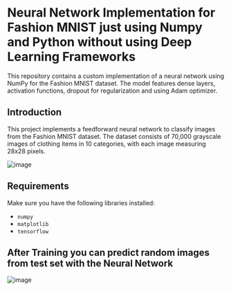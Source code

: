 # Neural Network Implementation for Fashion MNIST just using Numpy and Python without using Deep Learning Frameworks

This repository contains a custom implementation of a neural network using NumPy for the Fashion MNIST dataset. The model features dense layers, activation functions, dropout for regularization and using Adam optimizer. 

## Introduction

This project implements a feedforward neural network to classify images from the Fashion MNIST dataset. The dataset consists of 70,000 grayscale images of clothing items in 10 categories, with each image measuring 28x28 pixels.

![image](https://github.com/user-attachments/assets/f78ed797-73ae-44ee-bcf4-de30efb4158c)

## Requirements

Make sure you have the following libraries installed:

- `numpy`
- `matplotlib`
- `tensorflow`
  
## After Training you can predict random images from test set with the Neural Network

![image](https://github.com/user-attachments/assets/259ec788-e8d3-4422-81da-b4f652060e5c)




